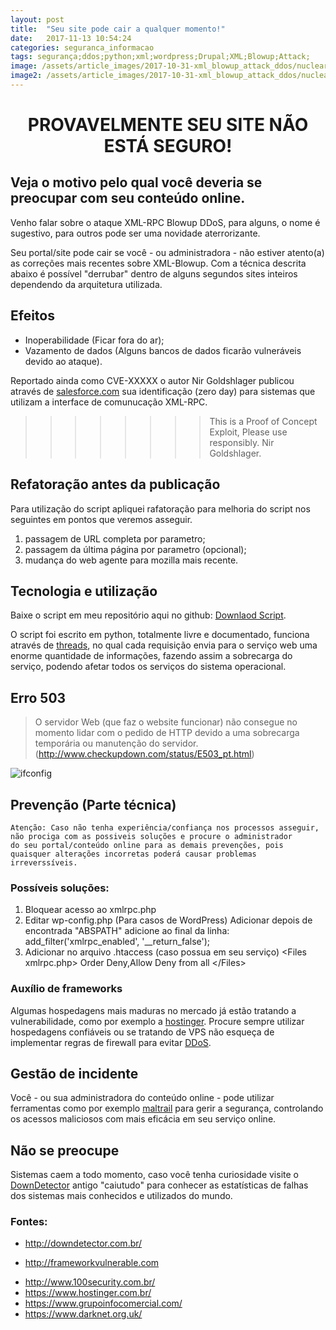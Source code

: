 ```yaml
---
layout: post
title:  "Seu site pode cair a qualquer momento!"
date:   2017-11-13 10:54:24
categories: seguranca_informacao
tags: segurança;ddos;python;xml;wordpress;Drupal;XML;Blowup;Attack;
image: /assets/article_images/2017-10-31-xml_blowup_attack_ddos/nuclear-explosion-radius-statistics.jpg
image2: /assets/article_images/2017-10-31-xml_blowup_attack_ddos/nuclear-explosion-radius-statistics-mobile2.jpg
---
```

#	<center>PROVAVELMENTE SEU SITE NÃO ESTÁ SEGURO! </center>
##	Veja o motivo pelo qual você deveria se preocupar com seu conteúdo online.

Venho falar sobre o ataque XML-RPC Blowup DDoS, para alguns, o nome é sugestivo, para outros pode ser uma novidade aterrorizante.

Seu portal/site pode cair se você - ou administradora - não estiver atento(a) as correções mais recentes sobre XML-Blowup. Com a técnica descrita abaixo é possível "derrubar" dentro de alguns segundos sites inteiros dependendo da arquitetura utilizada. 

##	Efeitos
- Inoperabilidade (Ficar fora do ar);
- Vazamento de dados (Alguns bancos de dados ficarão vulneráveis devido ao ataque).

Reportado ainda como CVE-XXXXX o autor Nir Goldshlager publicou através de [salesforce.com](http://salesforce.com  "Salesforce.com ") sua identificação (zero day) para sistemas que utilizam a interface de comunucação XML-RPC. 
>>>>>>>>	This is a Proof of Concept Exploit, Please use responsibly. Nir Goldshlager.	 

##	Refatoração antes da publicação
Para utilização do script apliquei rafatoração para melhoria do script nos seguintes em pontos que veremos asseguir.

1. passagem de URL completa por parametro;
2. passagem da última página por parametro (opcional); 
3. mudança do web agente para mozilla mais recente.

##	Tecnologia e utilização
Baixe o script em meu repositório aqui no github: [Downlaod Script](https://github.com/jonathanscheibel/XML-Blowup-Attack-DoS/blob/master/cve-xxxx1.py "Todos direitos reservados").
 
O script foi escrito em python, totalmente livre e documentado, funciona através de [threads](https://pt.wikipedia.org/wiki/Thread_(ci%C3%AAncia_da_computa%C3%A7%C3%A3o)), no qual cada requisição envia para o serviço web uma enorme quantidade de informações, fazendo assim a sobrecarga do serviço, podendo afetar todos os serviços do sistema operacional. 

## Erro 503
>	O servidor Web (que faz o website funcionar) não consegue no momento lidar com o pedido de HTTP devido a uma sobrecarga temporária ou manutenção do servidor. (http://www.checkupdown.com/status/E503_pt.html)

![ifconfig](https://jonathanscheibel.github.io/assets/article_images/2017-10-31-xml_blowup_attack_ddos/erro503.png)


##	Prevenção (Parte técnica)
	Atenção: Caso não tenha experiência/confiança nos processos asseguir, 
	não prociga com as possiveis soluções e procure o administrador 
	do seu portal/conteúdo online para as demais prevenções, pois 
	quaisquer alterações incorretas poderá causar problemas irreverssíveis.  

###	Possíveis soluções:
1.	Bloquear acesso ao xmlrpc.php
2.	Editar wp-config.php (Para casos de WordPress)
	Adicionar depois de encontrada "ABSPATH" adicione ao final da linha: 
	add_filter('xmlrpc_enabled', '__return_false');
3.	Adicionar no arquivo .htaccess (caso possua em seu serviço)
	\<Files xmlrpc.php\>
	Order Deny,Allow
	Deny from all
	\</Files\>
	
###	Auxílio de frameworks 
Algumas hospedagens mais maduras no mercado já estão tratando a vulnerabilidade, como por exemplo a [hostinger](https://www.hostinger.com). Procure sempre utilizar hospedagens confiáveis ou se tratando de VPS não esqueça de implementar regras de firewall para evitar [DDoS](https://pt.wikipedia.org/wiki/Ataque_de_nega%C3%A7%C3%A3o_de_servi%C3%A7o).	

##	Gestão de incidente 
Você - ou sua administradora do conteúdo online - pode utilizar ferramentas como por exemplo [maltrail](https://github.com/stamparm/maltrail) para gerir a segurança, controlando os acessos maliciosos com mais eficácia em seu serviço online.

##	Não se preocupe
Sistemas caem a todo momento, caso você tenha curiosidade visite o [DownDetector](http://downdetector.com.br/) antigo "caiutudo" para conhecer as estatísticas de falhas dos sistemas mais conhecidos e utilizados do mundo.

###	Fontes:
-	http://downdetector.com.br/
*	http://frameworkvulnerable.com 
-	http://www.100security.com.br/
-	https://www.hostinger.com.br/
-	https://www.grupoinfocomercial.com/
-	https://www.darknet.org.uk/
